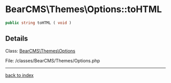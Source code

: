 # BearCMS\Themes\Options::toHTML

```php
public string toHTML ( void )
```

## Details

Class: [BearCMS\Themes\Options](bearcms.themes.options.class.md)

File: /classes/BearCMS/Themes/Options.php

---

[back to index](index.md)

